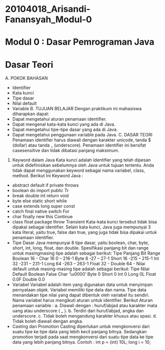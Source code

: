 # 20104018_Arisandi-Fanansyah_Modul-0
# Modul 0 : Dasar Pemrograman Java

# Dasar Teori
A. POKOK BAHASAN
 - Identifier
 - Kata kunci
 - Tipe dasar
 - Nilai default
 - Variable
B. TUJUAN BELAJAR
  Dengan praktikum ini mahasiswa diharapkan dapat:
 - Dapat mengetahui aturan penamaan identifier.
 - Dapat mengenal kata-kata kunci yang ada di Java.
 - Dapat mengetahui tipe-tipe dasar yang ada di Java.
 - Dapat mengetahui penggunaan variable pada Java.
C. DASAR TEORI
  Penamaan identifier harus diawali dengan karakter unicode, tanda $ (dollar) atau tanda _ (underscore). Penamaan identifier ini bersifat casesensitive dan tidak dibatasi panjang maksimum.
 1. Keyword dalam Java
  Kata kunci adalah identifier yang telah dipesan untuk didefinisikan sebelumnya oleh Java untuk tujuan tertentu. Anda tidak dapat menggunakan keyword sebagai nama variabel, class, method.
Berikut Ini Keyword Java :
 - abstract default if      private throws
 - boolean  do      import  public  Tr
 - break    double  int     return  void
 - byte     else    static  short   while
 - case     extends long    super   const
 - catch    final   native  switch  For
 - char     finally new     this    Continue
 - class    float   package throw   Transient
  Kata-kata kunci tersebut tidak bisa dipakai sebagai identifier. Selain kata kunci, Java juga mempunyai 3 kata literal, yaitu true, false dan true, yang juga tidak bisa dipakai untuk penamaan identifier.
- Tipe Dasar
  Java mempunyai 8 tipe dasar, yaitu boolean, char, byte, short, int, long, float, dan double. Spesifikasi panjang bit dan range untuk masingmasing tipe adalah sebagai berikut:
Tipe      Panjang Bit   Range
Boolean       16          -
Char          16       0 – 216-1
Byte           8      -27 – 27-1
Short         16     -215 – 215-1
Int           32     -231 – 231-1
Long          64     -263 – 263-1
Float         32          -
Double        64          -
  Nilai default untuk masing-masing tipe adalah sebagai berikut:
Tipe      Nilai Default
Boolean       False
Char         ‘\u0000’
Byte             0
Short            0
Int              0
Long             0L
Float           0.0F
Double          0.0
- Variabel
  Variabel adalah item yang digunakan data untuk menyimpan pernyataan objek. Variabel memiliki tipe data dan nama. Tipe data menandakan tipe nilai yang dapat dibentuk oleh variabel itu sendiri. Nama variabel harus mengikuti aturan untuk identifier.
  Berikut Aturan penamaan variable :
a. Diawali dengan : huruf/abjad atau karakter mata uang atau underscore ( _ ).
b. Terdiri dari huruf/abjad, angka dan underscore.
c. Tidak boleh mengandung karakter khusus atau spasi.
d. Tidak boleh diawali dengan angka.
- Casting dan Promotion
  Casting diperlukan untuk mengkonversi dari suatu tipe ke tipe data yang lebih kecil panjang bitnya. Sedangkan promotion terjadi pada saat mengkonversi dari suatu tipe data ke tipe data yang lebih panjang bitnya.
Contoh :
int p = (int) 10L;
long i = 10;
